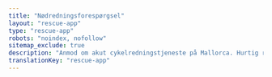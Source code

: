 ```yaml
---
title: "Nødredningsforespørgsel"
layout: "rescue-app"
type: "rescue-app"
robots: "noindex, nofollow"
sitemap_exclude: true
description: "Anmod om akut cykelredningstjeneste på Mallorca. Hurtig respons til nedbrud, ulykker og cykelnødsituationer hvor som helst på øen."
translationKey: "rescue-app"
---
```

